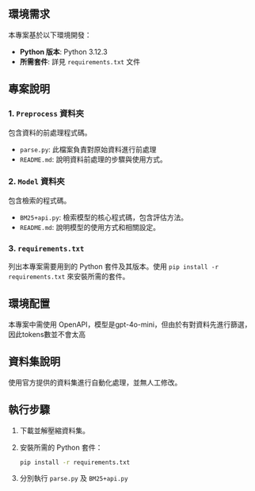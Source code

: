 
## 環境需求

本專案基於以下環境開發：

- **Python 版本**: Python 3.12.3
- **所需套件**: 詳見 `requirements.txt` 文件

## 專案說明

### 1. `Preprocess` 資料夾
包含資料的前處理程式碼。

- `parse.py`: 此檔案負責對原始資料進行前處理
- `README.md`: 說明資料前處理的步驟與使用方式。

### 2. `Model` 資料夾
包含檢索的程式碼。

- `BM25+api.py`: 檢索模型的核心程式碼，包含評估方法。
- `README.md`: 說明模型的使用方式和相關設定。

### 3. `requirements.txt`
列出本專案需要用到的 Python 套件及其版本。使用 `pip install -r requirements.txt` 來安裝所需的套件。

## 環境配置

本專案中需使用 OpenAPI，模型是gpt-4o-mini，但由於有對資料先進行篩選，因此tokens數並不會太高

## 資料集說明

使用官方提供的資料集進行自動化處理，並無人工修改。

## 執行步驟

1. 下載並解壓縮資料集。
2. 安裝所需的 Python 套件：

    ```bash
    pip install -r requirements.txt
    ```
3. 分別執行 `parse.py` 及 `BM25+api.py`
